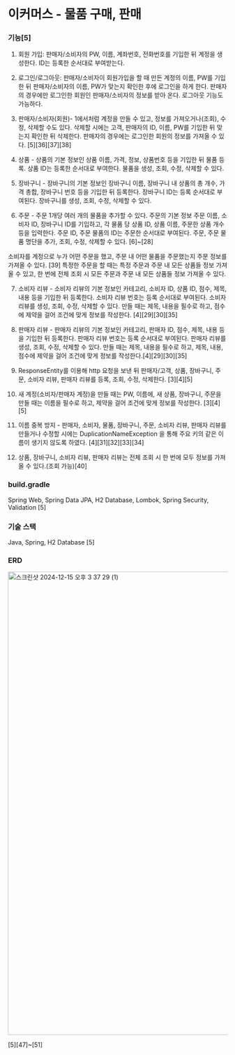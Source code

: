 # 이커머스 - 물품 구매, 판매

### 기능[5]
1. 회원 가입: 판매자/소비자의 PW, 이름, 계좌번호, 전화번호를 기입한 뒤 계정을 생성한다. ID는 등록한 순서대로 부여받는다.


2. 로그인/로그아웃: 판매자/소비자이 회원가입을 할 때 만든 계정의 이름, PW를 기입한 뒤 
판매자/소비자의 이름, PW가 맞는지 확인한 후에 로그인을 하게 한다. 판매자의 경우에만 로그인한 회원인 
판매자/소비자의 정보를 받아 온다. 로그아웃 기능도 가능하다.


3. 판매자/소비자(회원)- 1에서처럼 계정을 만들 수 있고, 정보를 가져오거나(조회), 수정, 삭제할 수도 있다.
삭제할 시에는 고객, 판매자의 ID, 이름, PW를 기입한 뒤 맞는지 확인한 뒤 삭제한다.
판매자의 경우에는 로그인한 회원의 정보를 가져올 수 있다. [5][36][37][38]


4. 상품 - 상품의 기본 정보인 상품 이름, 가격, 정보, 상품번호 등을 기입한 뒤 물품 등록. 
상품 ID는 등록한 순서대로 부여한다. 물품을 생성, 조회, 수정, 삭제할 수 있다.


5. 장바구니 - 장바구니의 기본 정보인 장바구니 이름, 장바구니 내 상품의 총 개수, 가격 총합, 장바구니 번호 등을
기입한 뒤 등록한다. 장바구니 ID는 등록 순서대로 부여된다. 장바구니를 생성, 조회, 수정, 삭제할 수 있다. 


6. 주문 - 주문 1개당 여러 개의 물품을 추가할 수 있다. 주문의 기본 정보 주문 이름, 소비자 ID, 장바구니 ID를 기입하고,
각 물품 당 상품 ID, 상품 이름, 주문한 상품 개수 등을 입력한다. 주문 ID, 주문 물품의 ID는 주문한 순서대로 부여된다.
주문, 주문 물품 명단을 추가, 조회, 수정, 삭제할 수 있다. [6]~[28] 

소비자를 계정으로 누가 어떤 주문을 했고, 주문 내 어떤 물품을 주문했는지 주문 정보를 가져올 수 있다. [39] 특정한 주문을 할 때는 
특정 주문과 주문 내 모든 상품들 정보 가져올 수 있고, 한 번에 전체 조회 시 모든 주문과 주문 내 모든 상품들 정보 가져올 수 있다.


7. 소비자 리뷰 - 소비자 리뷰의 기본 정보인 카테고리, 소비자 ID, 상품 ID, 점수, 제목, 내용 등을 기입한 뒤 등록한다.
소비자 리뷰 번호는 등록 순서대로 부여된다. 소비자 리뷰를 생성, 조회, 수정, 삭제할 수 있다.
만들 때는 제목, 내용을 필수로 하고, 점수에 제약을 걸어 조건에 맞게 정보를 작성한다. [4][29][30][35]


8. 판매자 리뷰 - 판매자 리뷰의 기본 정보인 카테고리, 판매자 ID, 점수, 제목, 내용 등을 기입한 뒤 등록한다.
판매자 리뷰 번호는 등록 순서대로 부여된다. 판매자 리뷰를 생성, 조회, 수정, 삭제할 수 있다.
만들 때는 제목, 내용을 필수로 하고, 제목, 내용, 점수에 제약을 걸어 조건에 맞게 정보를 작성한다.[4][29][30][35]


9. ResponseEntity를 이용해 http 요청을 보낸 뒤 판매자/고객, 상품, 장바구니, 주문,
소비자 리뷰, 판매자 리뷰를 등록, 조회, 수정, 삭제한다. [3][4][5]


10. 새 계정(소비자/판매자 계정)을 만들 때는 PW, 이름에, 새 상품, 장바구니, 주문을
만들 때는 이름을 필수로 하고, 제약을 걸어 조건에 맞게 정보를 작성한다. [3][4][5]


11. 이름 중복 방지 - 판매자, 소비자, 물품, 장바구니, 주문, 소비자 리뷰, 판매자 리뷰를 만들거나 수정할 시에는 
DuplicationNameException 을 통해 주요 키의 같은 이름이 생기지 않도록 하였다. [4][31][32][33][34]


12. 상품, 장바구니, 소비자 리뷰, 판매자 리뷰는 전체 조회 시 한 번에 모두 정보를 가져올 수 있다.(조회 가능)[40]

### build.gradle
Spring Web, Spring Data JPA, H2 Database, Lombok, Spring Security, Validation [5]

### 기술 스택
Java, Spring, H2 Database [5]

### ERD
<img width="1063" alt="스크린샷 2024-12-15 오후 3 37 29 (1)" src="https://github.com/user-attachments/assets/804d55d8-f07e-48ca-8ef1-1927885910a1" />

[5][47]~[51]
